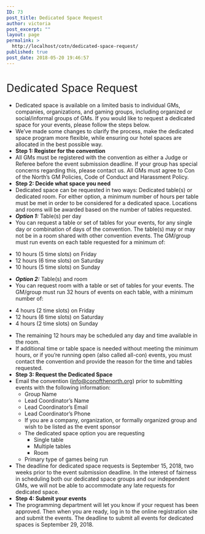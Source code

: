 ```yaml
---
ID: 73
post_title: Dedicated Space Request
author: victoria
post_excerpt: ""
layout: page
permalink: >
  http://localhost/cotn/dedicated-space-request/
published: true
post_date: 2018-05-20 19:46:57
---
```

<h1><span style="font-weight: 400;">Dedicated Space Request</span></h1>
<ul>
 	<li style="font-weight: 400;"><span style="font-weight: 400;">Dedicated space is available on a limited basis to individual GMs, companies, organizations, and gaming groups, including organized or social/informal groups of GMs. If you would like to request a dedicated space for your events, please follow the steps below.</span></li>
 	<li style="font-weight: 400;"><span style="font-weight: 400;">We’ve made some changes to clarify the process, make the dedicated space program more flexible, while ensuring our hotel spaces are allocated in the best possible way.</span></li>
 	<li style="font-weight: 400;"><b>Step 1: Register for the convention</b></li>
 	<li style="font-weight: 400;"><span style="font-weight: 400;">All GMs must be registered with the convention as either a Judge or Referee before the event submission deadline. If your group has special concerns regarding this, please contact us. All GMs must agree to Con of the North’s GM Policies, Code of Conduct and Harassment Policy.</span></li>
 	<li style="font-weight: 400;"><b>Step 2: Decide what space you need</b></li>
 	<li style="font-weight: 400;"><span style="font-weight: 400;">Dedicated space can be requested in two ways: Dedicated table(s) or dedicated room. For either option, a minimum number of hours per table must be met in order to be considered for a dedicated space. Locations and rooms will be awarded based on the number of tables requested.</span></li>
 	<li style="font-weight: 400;"><b><i>Option 1:</i></b><span style="font-weight: 400;"> Table(s) per day</span></li>
 	<li style="font-weight: 400;"><span style="font-weight: 400;">You can request a table or set of tables for your events, for any single day or combination of days of the convention. The table(s) may or may not be in a room shared with other convention events. The GM/group must run events on each table requested for a minimum of:</span></li>
</ul>
<ul>
 	<li style="font-weight: 400;"><span style="font-weight: 400;">10 hours (5 time slots) on Friday</span></li>
 	<li style="font-weight: 400;"><span style="font-weight: 400;">12 hours (6 time slots) on Saturday</span></li>
 	<li style="font-weight: 400;"><span style="font-weight: 400;">10 hours (5 time slots) on Sunday</span></li>
</ul>
<ul>
 	<li style="font-weight: 400;"><b><i>Option 2:</i></b><span style="font-weight: 400;"> Table(s) and room</span></li>
 	<li style="font-weight: 400;"><span style="font-weight: 400;">You can request room with a table or set of tables for your events. The GM/group must run 32 hours of events on each table, with a minimum number of:</span></li>
</ul>
<ul>
 	<li style="font-weight: 400;"><span style="font-weight: 400;">4 hours (2 time slots) on Friday</span></li>
 	<li style="font-weight: 400;"><span style="font-weight: 400;">12 hours (6 time slots) on Saturday</span></li>
 	<li style="font-weight: 400;"><span style="font-weight: 400;">4 hours (2 time slots) on Sunday</span></li>
</ul>
<ul>
 	<li style="font-weight: 400;"><span style="font-weight: 400;">The remaining 12 hours may be scheduled any day and time available in the room.</span></li>
 	<li style="font-weight: 400;"><span style="font-weight: 400;">If additional time or table space is needed without meeting the minimum hours, or if you’re running open (also called all-con) events, you must contact the convention and provide the reason for the time and tables requested.</span></li>
 	<li style="font-weight: 400;"><b>Step 3: Request the Dedicated Space</b></li>
 	<li style="font-weight: 400;"><span style="font-weight: 400;">Email the convention (</span><a href="mailto:info@conofthenorth.org"><span style="font-weight: 400;">info@conofthenorth.org</span></a><span style="font-weight: 400;">) prior to submitting events with the following information:</span>
<ul>
 	<li style="font-weight: 400;"><span style="font-weight: 400;">Group Name</span></li>
 	<li style="font-weight: 400;"><span style="font-weight: 400;">Lead Coordinator’s Name</span></li>
 	<li style="font-weight: 400;"><span style="font-weight: 400;">Lead Coordinator’s Email</span></li>
 	<li style="font-weight: 400;"><span style="font-weight: 400;">Lead Coordinator’s Phone</span></li>
 	<li style="font-weight: 400;"><span style="font-weight: 400;">If you are a company, organization, or formally organized group and wish to be listed as the event sponsor</span></li>
 	<li style="font-weight: 400;"><span style="font-weight: 400;">The dedicated space option you are requesting</span>
<ul>
 	<li style="font-weight: 400;"><span style="font-weight: 400;">Single table</span></li>
 	<li style="font-weight: 400;"><span style="font-weight: 400;">Multiple tables</span></li>
 	<li style="font-weight: 400;"><span style="font-weight: 400;">Room</span></li>
</ul>
</li>
 	<li style="font-weight: 400;"><span style="font-weight: 400;">Primary type of games being run</span></li>
</ul>
</li>
 	<li style="font-weight: 400;"><span style="font-weight: 400;">The deadline for dedicated space requests is September 15, 2018, two weeks prior to the event submission deadline. In the interest of fairness in scheduling both our dedicated space groups and our independent GMs, we will not be able to accommodate any late requests for dedicated space.</span></li>
 	<li style="font-weight: 400;"><b>Step 4: Submit your events</b></li>
 	<li style="font-weight: 400;"><span style="font-weight: 400;">The programming department will let you know if your request has been approved. Then when you are ready, log in to the online registration site and submit the events. The deadline to submit all events for dedicated spaces is September 29, 2018.</span></li>
</ul>